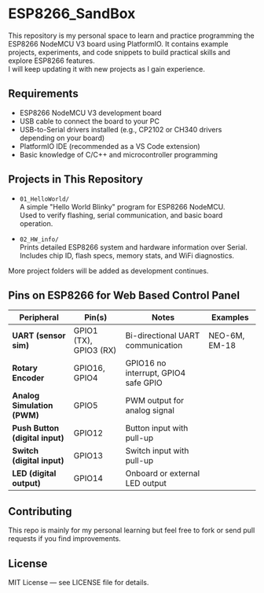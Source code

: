 # ESP8266_SandBox

This repository is my personal space to learn and practice programming the ESP8266 NodeMCU V3 board using PlatformIO. It contains example projects, experiments, and code snippets to build practical skills and explore ESP8266 features.  
I will keep updating it with new projects as I gain experience.

## Requirements

- ESP8266 NodeMCU V3 development board  
- USB cable to connect the board to your PC  
- USB-to-Serial drivers installed (e.g., CP2102 or CH340 drivers depending on your board)  
- PlatformIO IDE (recommended as a VS Code extension)  
- Basic knowledge of C/C++ and microcontroller programming

## Projects in This Repository

- `01_HelloWorld/`  
  A simple "Hello World Blinky" program for ESP8266 NodeMCU.  
  Used to verify flashing, serial communication, and basic board operation.

- `02_HW_info/`  
  Prints detailed ESP8266 system and hardware information over Serial.  
  Includes chip ID, flash specs, memory stats, and WiFi diagnostics.

More project folders will be added as development continues.

## Pins on ESP8266 for Web Based Control Panel

| Peripheral                      | Pin(s)                 | Notes                                | Examples      |
| ------------------------------- | ---------------------- | ------------------------------------ | ------------- |
| **UART (sensor sim)**           | GPIO1 (TX), GPIO3 (RX) | Bi-directional UART communication    | NEO-6M, EM-18 |
| **Rotary Encoder**              | GPIO16, GPIO4          | GPIO16 no interrupt, GPIO4 safe GPIO |
| **Analog Simulation (PWM)**     | GPIO5                  | PWM output for analog signal         |
| **Push Button (digital input)** | GPIO12                 | Button input with pull-up            |
| **Switch (digital input)**      | GPIO13                 | Switch input with pull-up            |
| **LED (digital output)**        | GPIO14                 | Onboard or external LED output       |

## Contributing

This repo is mainly for my personal learning but feel free to fork or send pull requests if you find improvements.

## License

MIT License — see LICENSE file for details.
